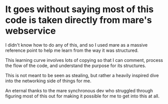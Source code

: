 # It goes without saying most of this code is taken directly from mare's webservice

I didn't know how to do any of this, and so I used mare as a massive reference point to help me learn from the way it was structured.

This learning curve involves lots of copying so that I can comment, process the flow of the code, and understand the purpose for its structures.

This is not meant to be seen as stealing, but rather a heavily inspired dive into the networking side of things for me.

An eternal thanks to the mare synchronous dev who struggled through figuring most of this out for making it possible for me to get into this at all.